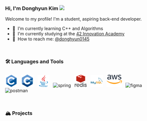 ### Hi, I'm Donghyun Kim  <a href="https://www.gautamkrishnar.com/"><img src="https://media.giphy.com/media/hvRJCLFzcasrR4ia7z/giphy.gif" width="5%"></a>
Welcome to my profile! I'm a student, aspiring back-end developer.

- 🌱 &nbsp;I’m currently learning C++ and Algorithms
- 💒 &nbsp;I'm currently studying at the [42 Innovation Academy](https://innovationacademy.kr/academy/main/view)
- 💬 &nbsp;How to reach me: [@donghyun0145](mailto:donghyun0145@gmail.com)

<br>

### 🛠 Languages and Tools
<img src="https://raw.githubusercontent.com/devicons/devicon/master/icons/c/c-original.svg" alt="c" width="40" height="40"/>&nbsp;&nbsp;&nbsp;<img src="https://raw.githubusercontent.com/devicons/devicon/master/icons/cplusplus/cplusplus-original.svg" alt="cplusplus" width="40" height="40"/>&nbsp;&nbsp;&nbsp;<img src="https://raw.githubusercontent.com/devicons/devicon/master/icons/java/java-original.svg" alt="java" width="40" height="40"/>&nbsp;&nbsp;&nbsp;<img src="https://www.vectorlogo.zone/logos/springio/springio-icon.svg" alt="spring" width="35" height="35"/>&nbsp;&nbsp;&nbsp;<img src="https://raw.githubusercontent.com/devicons/devicon/master/icons/redis/redis-original-wordmark.svg" alt="redis" width="40" height="40"/>&nbsp;&nbsp;&nbsp;<img src="https://raw.githubusercontent.com/devicons/devicon/master/icons/mysql/mysql-original-wordmark.svg" alt="mysql" width="40" height="40"/>&nbsp;&nbsp;&nbsp;<img src="https://raw.githubusercontent.com/devicons/devicon/master/icons/amazonwebservices/amazonwebservices-original-wordmark.svg" alt="aws" width="50" height="50"/>&nbsp;&nbsp;&nbsp;<img src="https://www.vectorlogo.zone/logos/figma/figma-icon.svg" alt="figma" width="40" height="40"/>&nbsp;&nbsp;&nbsp;<img src="https://www.vectorlogo.zone/logos/getpostman/getpostman-icon.svg" alt="postman" width="40" height="40"/> 

<br>

### 🏔 Projects

